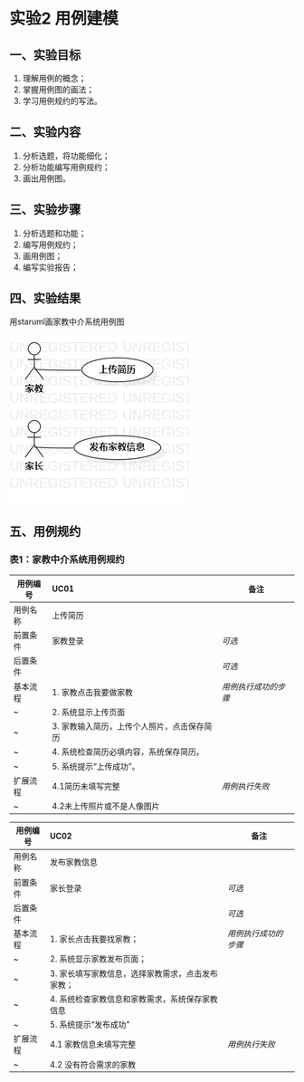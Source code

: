# 实验2 用例建模
## 一、实验目标
1. 理解用例的概念；
2. 掌握用例图的画法；
3. 学习用例规约的写法。

## 二、实验内容
1. 分析选题，将功能细化；
2. 分析功能编写用例规约；
3. 画出用例图。  

## 三、实验步骤
1. 分析选题和功能；
2. 编写用例规约；
3. 画用例图；
4. 编写实验报告；  

## 四、实验结果

用staruml画家教中介系统用例图  

![lab2](./lab2_UseCaseDiagram.jpg)

## 五、用例规约
### 表1：家教中介系统用例规约

用例编号  | UC01 | 备注
-|:-|-
用例名称  | 上传简历  |
前置条件  |   家教登录   | *可选*
后置条件  |              | *可选*
基本流程  | 1. 家教点击我要做家教  |*用例执行成功的步骤*
~| 2. 系统显示上传页面  |   
~| 3. 家教输入简历，上传个人照片，点击保存简历  |   
~| 4. 系统检查简历必填内容，系统保存简历。   |   
~| 5. 系统提示“上传成功”。   |  
扩展流程  | 4.1简历未填写完整   |*用例执行失败*    
~|4.2未上传照片或不是人像图片   |  


用例编号  | UC02 | 备注  
-|:-|-  
用例名称  | 发布家教信息  |   
前置条件  |   家长登录   | *可选*   
后置条件  |              | *可选*   
基本流程  | 1. 家长点击我要找家教； |*用例执行成功的步骤*
~| 2. 系统显示家教发布页面；  |   
~| 3. 家长填写家教信息，选择家教需求，点击发布家教；   |
~| 4. 系统检查家教信息和家教需求，系统保存家教信息 |   
~| 5. 系统提示“发布成功”   |  
扩展流程  |4.1 家教信息未填写完整   |*用例执行失败*   
~| 4.2 没有符合需求的家教   |  